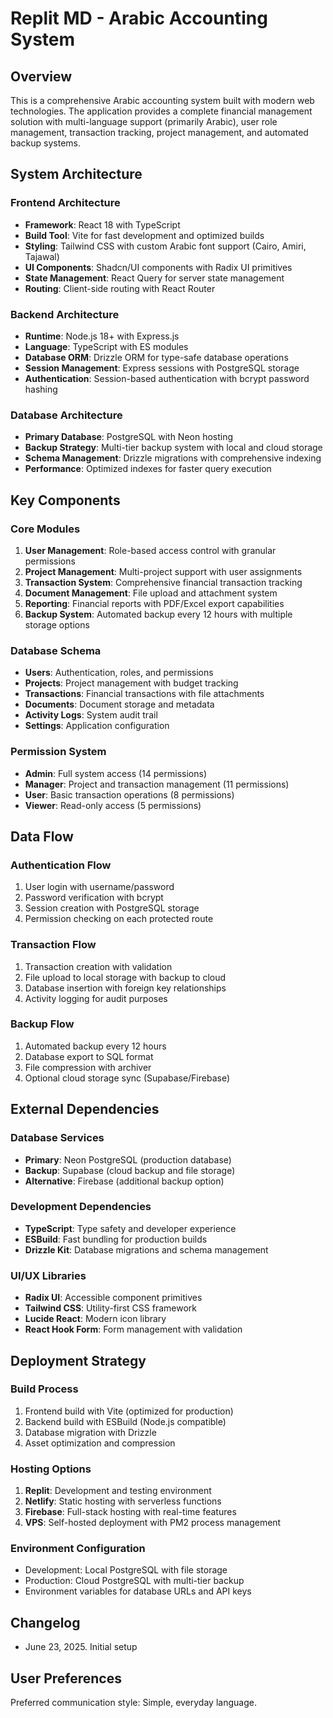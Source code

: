 # Replit MD - Arabic Accounting System

## Overview
This is a comprehensive Arabic accounting system built with modern web technologies. The application provides a complete financial management solution with multi-language support (primarily Arabic), user role management, transaction tracking, project management, and automated backup systems.

## System Architecture

### Frontend Architecture
- **Framework**: React 18 with TypeScript
- **Build Tool**: Vite for fast development and optimized builds
- **Styling**: Tailwind CSS with custom Arabic font support (Cairo, Amiri, Tajawal)
- **UI Components**: Shadcn/UI components with Radix UI primitives
- **State Management**: React Query for server state management
- **Routing**: Client-side routing with React Router

### Backend Architecture  
- **Runtime**: Node.js 18+ with Express.js
- **Language**: TypeScript with ES modules
- **Database ORM**: Drizzle ORM for type-safe database operations
- **Session Management**: Express sessions with PostgreSQL storage
- **Authentication**: Session-based authentication with bcrypt password hashing

### Database Architecture
- **Primary Database**: PostgreSQL with Neon hosting
- **Backup Strategy**: Multi-tier backup system with local and cloud storage
- **Schema Management**: Drizzle migrations with comprehensive indexing
- **Performance**: Optimized indexes for faster query execution

## Key Components

### Core Modules
1. **User Management**: Role-based access control with granular permissions
2. **Project Management**: Multi-project support with user assignments
3. **Transaction System**: Comprehensive financial transaction tracking
4. **Document Management**: File upload and attachment system
5. **Reporting**: Financial reports with PDF/Excel export capabilities
6. **Backup System**: Automated backup every 12 hours with multiple storage options

### Database Schema
- **Users**: Authentication, roles, and permissions
- **Projects**: Project management with budget tracking
- **Transactions**: Financial transactions with file attachments
- **Documents**: Document storage and metadata
- **Activity Logs**: System audit trail
- **Settings**: Application configuration

### Permission System
- **Admin**: Full system access (14 permissions)
- **Manager**: Project and transaction management (11 permissions)
- **User**: Basic transaction operations (8 permissions)
- **Viewer**: Read-only access (5 permissions)

## Data Flow

### Authentication Flow
1. User login with username/password
2. Password verification with bcrypt
3. Session creation with PostgreSQL storage
4. Permission checking on each protected route

### Transaction Flow
1. Transaction creation with validation
2. File upload to local storage with backup to cloud
3. Database insertion with foreign key relationships
4. Activity logging for audit purposes

### Backup Flow
1. Automated backup every 12 hours
2. Database export to SQL format
3. File compression with archiver
4. Optional cloud storage sync (Supabase/Firebase)

## External Dependencies

### Database Services
- **Primary**: Neon PostgreSQL (production database)
- **Backup**: Supabase (cloud backup and file storage)
- **Alternative**: Firebase (additional backup option)

### Development Dependencies
- **TypeScript**: Type safety and developer experience
- **ESBuild**: Fast bundling for production builds
- **Drizzle Kit**: Database migrations and schema management

### UI/UX Libraries
- **Radix UI**: Accessible component primitives
- **Tailwind CSS**: Utility-first CSS framework
- **Lucide React**: Modern icon library
- **React Hook Form**: Form management with validation

## Deployment Strategy

### Build Process
1. Frontend build with Vite (optimized for production)
2. Backend build with ESBuild (Node.js compatible)
3. Database migration with Drizzle
4. Asset optimization and compression

### Hosting Options
1. **Replit**: Development and testing environment
2. **Netlify**: Static hosting with serverless functions
3. **Firebase**: Full-stack hosting with real-time features
4. **VPS**: Self-hosted deployment with PM2 process management

### Environment Configuration
- Development: Local PostgreSQL with file storage
- Production: Cloud PostgreSQL with multi-tier backup
- Environment variables for database URLs and API keys

## Changelog
- June 23, 2025. Initial setup

## User Preferences
Preferred communication style: Simple, everyday language.